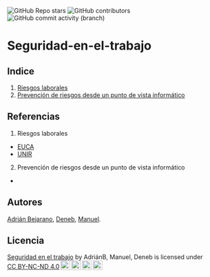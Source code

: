 ![GitHub Repo stars](https://img.shields.io/github/stars/Xicobot/seguridad-en-el-trabajo)
![GitHub contributors](https://img.shields.io/github/contributors/Xicobot/seguridad-en-el-trabajo)
![GitHub commit activity (branch)](https://img.shields.io/github/commit-activity/m/Xicobot/seguridad-en-el-trabajo)
# Seguridad-en-el-trabajo
## Indice
1.  [Riesgos laborales](/Documentos/rlinformatica.md)
2.  [Prevención de riesgos desde un punto de vista informático](/Documentos/prevencion.md)

## Referencias
1.  Riesgos laborales
  * [EUCA](https://euca.es/seguridad-trabajo/riesgos-laborales-en-sector-de-la-informatica/)
  * [UNIR](https://www.unir.net/ingenieria/revista/riesgos-laborales-informatica/)
2.  Prevención de riesgos desde un punto de vista informático
  * 
    
## Autores
[Adrián Bejarano](https://github.com/Abejalb1504), [Deneb](https://github.com/Xicobot), [Manuel](https://github.com/mmargal28).

## Licencia
<p xmlns:cc="http://creativecommons.org/ns#" xmlns:dct="http://purl.org/dc/terms/"><a property="dct:title" rel="cc:attributionURL" href="https://github.com/Abejalb1504/informatica-ambiental.git">Seguridad en el trabajo</a> by <span property="cc:attributionName">AdriánB, Manuel, Deneb</span> is licensed under <a href="http://creativecommons.org/licenses/by-nc-nd/4.0/?ref=chooser-v1" target="_blank" rel="license noopener noreferrer" style="display:inline-block;">CC BY-NC-ND 4.0<img style="height:22px!important;margin-left:3px;vertical-align:text-bottom;" src="https://mirrors.creativecommons.org/presskit/icons/cc.svg?ref=chooser-v1"><img style="height:22px!important;margin-left:3px;vertical-align:text-bottom;" src="https://mirrors.creativecommons.org/presskit/icons/by.svg?ref=chooser-v1"><img style="height:22px!important;margin-left:3px;vertical-align:text-bottom;" src="https://mirrors.creativecommons.org/presskit/icons/nc.svg?ref=chooser-v1"><img style="height:22px!important;margin-left:3px;vertical-align:text-bottom;" src="https://mirrors.creativecommons.org/presskit/icons/nd.svg?ref=chooser-v1"></a></p>
